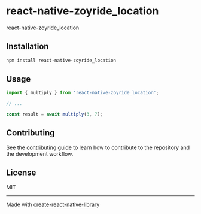 # react-native-zoyride_location

 react-native-zoyride_location

## Installation

```sh
npm install react-native-zoyride_location
```

## Usage


```js
import { multiply } from 'react-native-zoyride_location';

// ...

const result = await multiply(3, 7);
```


## Contributing

See the [contributing guide](CONTRIBUTING.md) to learn how to contribute to the repository and the development workflow.

## License

MIT

---

Made with [create-react-native-library](https://github.com/callstack/react-native-builder-bob)
